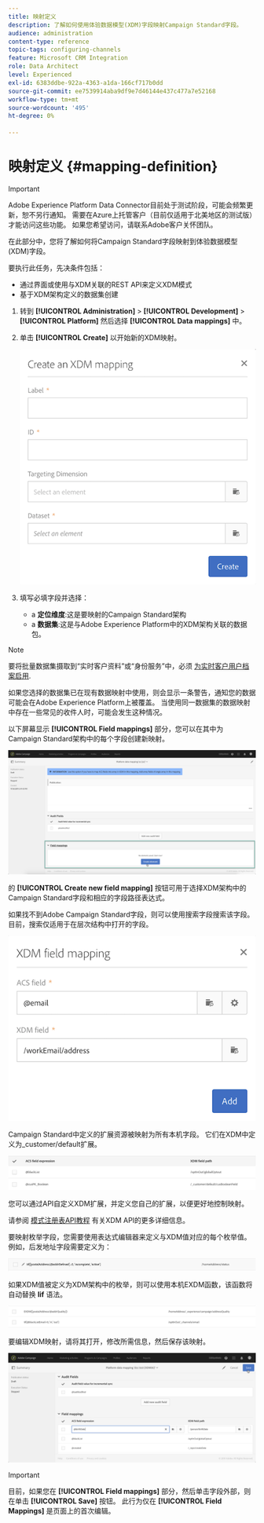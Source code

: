 ```yaml
---
title: 映射定义
description: 了解如何使用体验数据模型(XDM)字段映射Campaign Standard字段。
audience: administration
content-type: reference
topic-tags: configuring-channels
feature: Microsoft CRM Integration
role: Data Architect
level: Experienced
exl-id: 6383ddbe-922a-4363-a1da-166cf717b0dd
source-git-commit: ee7539914aba9df9e7d46144e437c477a7e52168
workflow-type: tm+mt
source-wordcount: '495'
ht-degree: 0%

---
```


# 映射定义 {#mapping-definition}

>[!IMPORTANT]
>
>Adobe Experience Platform Data Connector目前处于测试阶段，可能会频繁更新，恕不另行通知。 需要在Azure上托管客户（目前仅适用于北美地区的测试版）才能访问这些功能。 如果您希望访问，请联系Adobe客户关怀团队。

在此部分中，您将了解如何将Campaign Standard字段映射到体验数据模型(XDM)字段。

要执行此任务，先决条件包括：

* 通过界面或使用与XDM关联的REST API来定义XDM模式
* 基于XDM架构定义的数据集创建

1. 转到 **[!UICONTROL Administration]** > **[!UICONTROL Development]** > **[!UICONTROL Platform]** 然后选择 **[!UICONTROL Data mappings]** 中。

1. 单击 **[!UICONTROL Create]** 以开始新的XDM映射。

   ![](assets/aep_createmapping.png)

1. 填写必填字段并选择：

   * a **定位维度**:这是要映射的Campaign Standard架构
   * a **数据集**:这是与Adobe Experience Platform中的XDM架构关联的数据包。

>[!NOTE]
>
>要将批量数据集摄取到“实时客户资料”或“身份服务”中，必须 [为实时客户用户档案启用](https://experienceleague.adobe.com/docs/experience-platform/rtcdp/intro/get-started.html).
>
>如果您选择的数据集已在现有数据映射中使用，则会显示一条警告，通知您的数据可能会在Adobe Experience Platform上被覆盖。 当使用同一数据集的数据映射中存在一些常见的收件人时，可能会发生这种情况。

以下屏幕显示 **[!UICONTROL Field mappings]** 部分，您可以在其中为Campaign Standard架构中的每个字段创建新映射。

![](assets/aep_fieldmappings.png)

的 **[!UICONTROL Create new field mapping]** 按钮可用于选择XDM架构中的Campaign Standard字段和相应的字段路径表达式。

如果找不到Adobe Campaign Standard字段，则可以使用搜索字段搜索该字段。 目前，搜索仅适用于在层次结构中打开的字段。

![](assets/aep_mapfield.png)

Campaign Standard中定义的扩展资源被映射为所有本机字段。 它们在XDM中定义为_customer/default扩展。

![](assets/aep_fieldscusmapping.png)

您可以通过API自定义XDM扩展，并定义您自己的扩展，以便更好地控制映射。

请参阅 [模式注册表API教程](https://experienceleague.adobe.com/docs/experience-platform/xdm/api/getting-started.html) 有关XDM API的更多详细信息。

要映射枚举字段，您需要使用表达式编辑器来定义与XDM值对应的每个枚举值。 例如，后发地址字段需要定义为：

![](assets/aep_enummapping.png)

如果XDM值被定义为XDM架构中的枚举，则可以使用本机EXDM函数，该函数将自动替换 **lif** 语法。

![](assets/aep_enummappingexdm.png)

要编辑XDM映射，请将其打开，修改所需信息，然后保存该映射。

![](assets/aep_editmapping.png)

>[!IMPORTANT]
>
>目前，如果您在 **[!UICONTROL Field mappings]** 部分，然后单击字段外部，则在单击 **[!UICONTROL Save]** 按钮。 此行为仅在 **[!UICONTROL Field Mappings]** 是页面上的首次编辑。
